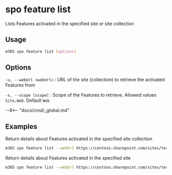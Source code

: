 # spo feature list

Lists Features activated in the specified site or site collection

## Usage

```sh
m365 spo feature list [options]
```

## Options

`-u, --webUrl <webUrl>`
: URL of the site (collection) to retrieve the activated Features from

`-s, --scope [scope]`
: Scope of the Features to retrieve. Allowed values `Site,Web`. Default `Web`

--8<-- "docs/cmd/_global.md"

## Examples

Return details about Features activated in the specified site collection

```sh
m365 spo feature list --webUrl https://contoso.sharepoint.com/sites/test --scope Site
```

Return details about Features activated in the specified site

```sh
m365 spo feature list --webUrl https://contoso.sharepoint.com/sites/test --scope Web
```
